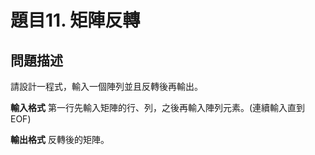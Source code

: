 # 題目11. 矩陣反轉

## 問題描述

請設計一程式，輸入一個陣列並且反轉後再輸出。



**輸入格式**
第一行先輸入矩陣的行、列，之後再輸入陣列元素。(連續輸入直到 EOF)



**輸出格式**
反轉後的矩陣。

